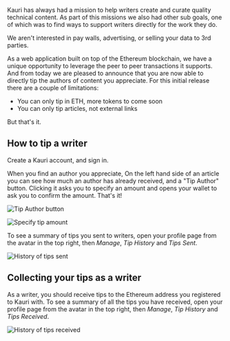 Kauri has always had a mission to help writers create and curate quality technical content. As part of this missions we also had other sub goals, one of which was to find ways to support writers directly for the work they do.

We aren't interested in pay walls, advertising, or selling your data to 3rd parties.

As a web application built on top of the Ethereum blockchain, we have a unique opportunity to leverage the peer to peer transactions it supports. And from today we are pleased to announce that you are now able to directly tip the authors of content you appreciate. For this initial release there are a couple of limitations:

- You can only tip in ETH, more tokens to come soon
- You can only tip articles, not external links

But that's it.

## How to tip a writer

Create a Kauri account, and sign in.

When you find an author you appreciate, On the left hand side of an article you can see how much an author has already received, and a "Tip Author" button. Clicking it asks you to specify an amount and opens your wallet to ask you to confirm the amount. That's it!

![Tip Author button](https://api.kauri.io:443/ipfs/Qmdyu5RBYW9kxzqUfJ5WfJcnbybFUCD71QiPkjoGHozQAq)

![Specify tip amount](https://api.kauri.io:443/ipfs/QmQXMt952rogTUPtF5fJNcm5t6ngB733smtoDvBX7pNngW)

To see a summary of tips you sent to writers, open your profile page from the avatar in the top right, then _Manage_, _Tip History_ and _Tips Sent_.

![History of tips sent](https://api.kauri.io:443/ipfs/QmcTEeGhxNWvzRXyRZJzV2r4wq2EBnPzhy4iD86zugjVuK)

## Collecting your tips as a writer

As a writer, you should receive tips to the Ethereum address you registered to Kauri with. To see a summary of all the tips you have received, open your profile page from the avatar in the top right, then _Manage_, _Tip History_ and _Tips Received_.

![History of tips received](https://api.kauri.io:443/ipfs/QmP9BvJEjik6miKFdsZEEuKqvdisGeiKccVY6UdLKeBTG5)

